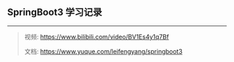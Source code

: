 ## SpringBoot3 学习记录
___
>视频: https://www.bilibili.com/video/BV1Es4y1q7Bf
> 
>文档: https://www.yuque.com/leifengyang/springboot3
